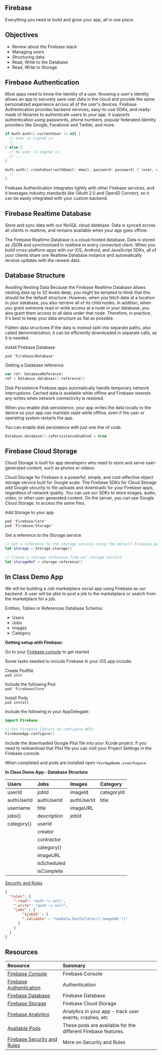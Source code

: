 ## Firebase 
Everything you need to build and grow your app, all in one place.

## Objectives 
* Review about the Firebase stack 
* Managing users 
* Structuring data 
* Read, Write to the Database 
* Read, Write to Storage 

## Firebase Authentication 
Most apps need to know the identity of a user. Knowing a user's identity allows an app to securely save user data in the cloud and provide the same personalized experience across all of the user's devices.
Firebase Authentication provides backend services, easy-to-use SDKs, and ready-made UI libraries to authenticate users to your app. It supports authentication using passwords, phone numbers, popular federated identity providers like Google, Facebook and Twitter, and more.

```swift 
if Auth.auth().currentUser != nil {
  // User is signed in.
  // ...
} else {
  // No user is signed in.
  // ...
}
```

```swift 
Auth.auth().createUser(withEmail: email, password: password) { (user, error) in
  // ...
}
```

Firebase Authentication integrates tightly with other Firebase services, and it leverages industry standards like OAuth 2.0 and OpenID Connect, so it can be easily integrated with your custom backend.

## Firebase Realtime Database 
Store and sync data with our NoSQL cloud database. Data is synced across all clients in realtime, and remains available when your app goes offline.

The Firebase Realtime Database is a cloud-hosted database. Data is stored as JSON and synchronized in realtime to every connected client. When you build cross-platform apps with our iOS, Android, and JavaScript SDKs, all of your clients share one Realtime Database instance and automatically receive updates with the newest data.


## Database Structure 
Avoiding Nesting Data
Because the Firebase Realtime Database allows nesting data up to 32 levels deep, you might be tempted to think that this should be the default structure. However, when you fetch data at a location in your database, you also retrieve all of its child nodes. In addition, when you grant someone read or write access at a node in your database, you also grant them access to all data under that node. Therefore, in practice, it's best to keep your data structure as flat as possible.

Flatten data structures
If the data is instead split into separate paths, also called denormalization, it can be efficiently downloaded in separate calls, as it is needed.

Install Firebase Database  
```
pod 'Firebase/Database'
```

Getting a Database reference 
```swift 
var ref: DatabaseReference!
ref = Database.database().reference()
```

Disk Persistence
Firebase apps automatically handle temporary network interruptions. Cached data is available while offline and Firebase resends any writes when network connectivity is restored.

When you enable disk persistence, your app writes the data locally to the device so your app can maintain state while offline, even if the user or operating system restarts the app.

You can enable disk persistence with just one line of code.

```swift
Database.database().isPersistenceEnabled = true
```

## Firebase Cloud Storage
Cloud Storage is built for app developers who need to store and serve user-generated content, such as photos or videos.

Cloud Storage for Firebase is a powerful, simple, and cost-effective object storage service built for Google scale. The Firebase SDKs for Cloud Storage add Google security to file uploads and downloads for your Firebase apps, regardless of network quality. You can use our SDKs to store images, audio, video, or other user-generated content. On the server, you can use Google Cloud Storage, to access the same files.

Add Storage to your app
```swift
pod 'Firebase/Core'
pod 'Firebase/Storage'
```

Get a reference to the Storage service 
```swift
// Get a reference to the storage service using the default Firebase App
let storage = Storage.storage()

// Create a storage reference from our storage service
let storageRef = storage.reference()
```

## In Class Demo App 
We will be building a Job marketplace social app using Firebase as our backend. A user will be able to post a job to the marketplace or search from the marketplace for a job.   

Entities, Tables or References Database Schema: 
* Users
* Jobs 
* Images 
* Category

**Getting setup with Firebase:** 

Go to your [Firebase console](https://console.firebase.google.com/?authuser=1) to get started

Some tasks needed to include Firebase in your iOS app include: 

Create Podfile  
```pod init```

Include the following Pod   
```pod 'Firebase/Core'``` 

Install Pods  
```pod install```

Include the following in your AppDelegate:  
```swift 
import Firebase
```

```swift 
// Use Firebase library to configure APIs
FirebaseApp.configure()
```

Include the downloaded Google Plist file into your Xcode project. If you need to redownload that Plist file you can visit your Project Settings in the Firebase console.  

When completed and pods are installed open ```YourAppName.xcworkspace```   

**In Class Demo App - Database Structure**   

|Users|Jobs|Images|Category|
|:----|:----|:----|:----|
|userId|jobId|imageId|categoryId|
|authUserId|authUserId|authUserId|title|
|username|title|imageURL||
|jobs{}|description|jobId||
|category{}|userId|||
||creator|||
||contractor|||
||category{}|||
||imageURL|||
||isScheduled|||
||isComplete|||

[Security and Rules](https://firebase.google.com/docs/database/security/?authuser=1)  
```json
{
  "rules": {
    ".read": "auth != null",
    ".write": "auth != null", 
    "jobs" : {
    	"$jobId" : {
        ".validate" : "newData.hasChildren(['imageURL'])"
      }
    }
  }
}
```


## Resources 
|Resource|Summary|
|:----------|:------------|
|[Firebase Console](https://console.firebase.google.com/?authuser=1)|Firebase Console|
|[Firebase Authentication](https://firebase.google.com/docs/auth/)|Authentication|
|[Firebase Database](https://firebase.google.com/docs/database/)|Firebase Database|
|[Firebase Storage](https://firebase.google.com/docs/storage/)|Firebase Cloud Storage|
|[Firebase Analytics](https://firebase.google.com/docs/analytics/ios/start)|Analytics in your app - track user events, crashes, etc|
|[Available Pods](https://firebase.google.com/docs/ios/setup?authuser=1)|These pods are available for the different Firebase features.|
|[Firebase Security and Rules](https://firebase.google.com/docs/database/security/?authuser=1)|More on Security and Rules|  
